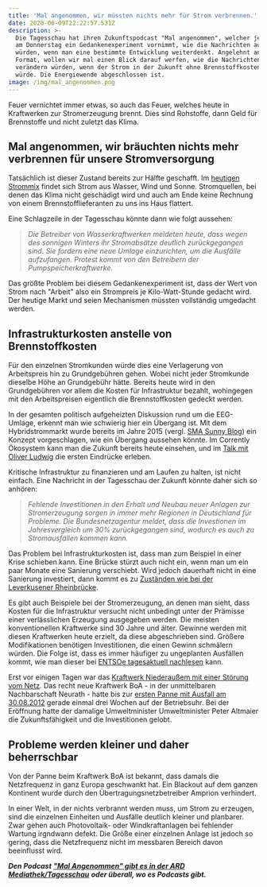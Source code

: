 ```yaml
---
title: 'Mal angenommen, wir müssten nichts mehr für Strom verbrennen.'
date: 2020-06-09T22:22:57.531Z
description: >-
  Die Tagesschau hat ihren Zukunftspodcast "Mal angenommen", welcher jede Woche
  am Donnerstag ein Gedankenexperiment vornimmt, wie die Nachrichten aussehen
  würden, wenn man eine bestimmte Entwicklung weiterdenkt. Angelehnt an dieses
  Format, wollen wir mal einen Blick darauf werfen, wie die Nachrichten sich
  verändern würden, wenn der Strom in der Zukunft ohne Brennstoffkosten erzeugt
  würde. Die Energiewende abgeschlossen ist. 
image: /img/mal_angenommen.png
---
```

Feuer vernichtet immer etwas, so auch das Feuer, welches heute in Kraftwerken zur Stromerzeugung brennt. Dies sind Rohstoffe, dann Geld für Brennstoffe und nicht zuletzt das Klima. 

## Mal angenommen, wir bräuchten nichts mehr verbrennen für unsere Stromversorgung

Tatsächlich ist dieser Zustand bereits zur Hälfte geschafft. Im [heutigen Strommix](https://corrently.blog/post/erneuerbare-knacken-im-ersten-quartal-2020-die-50-marke/) findet sich Strom aus Wasser, Wind und Sonne. Stromquellen, bei denen das Klima nicht geschädigt wird und auch am Ende keine Rechnung von einem Brennstofflieferanten zu uns ins Haus flattert.

Eine Schlagzeile in der Tagesschau könnte dann wie folgt aussehen:

> _Die Betreiber von Wasserkraftwerken meldeten heute, dass wegen des sonnigen Winters ihr Stromabsätze deutlich zurückgegangen sind.  Sie fordern eine neue Umlage einzurichten, um die Ausfälle aufzufangen. Protest kommt von den Betreibern der Pumpspeicherkraftwerke._

Das größte Problem bei diesem Gedankenexperiment ist, dass der Wert von Strom nach "Arbeit" also ein Strompreis je Kilo-Watt-Stunde gedacht wird. Der heutige Markt und seien Mechanismen müssten vollständig umgedacht werden.

## Infrastrukturkosten anstelle von Brennstoffkosten

Für den einzelnen Stromkunden würde dies eine Verlagerung von Arbeitspreis hin zu Grundgebühren gehen. Wobei nicht jeder Stromkunde dieselbe Höhe an Grundgebühr hätte. Bereits heute wird in den Grundgebühren vor allem die Kosten für Infrastruktur bezahlt, wohingegen mit den Arbeitspreisen eigentlich die Brennstoffkosten gedeckt werden.

In der gesamten politisch aufgeheizten Diskussion rund um die EEG-Umlage, erkennt man wie schwierig hier ein Übergang ist. Mit dem Hybridstrommarkt wurde bereits im Jahre 2015 (vergl. [SMA Sunny Blog](https://www.sma-sunny.com/was-ist-eigentlich-ein-hybridstrommarkt/)) ein Konzept vorgeschlagen, wie ein Übergang aussehen könnte. Im Corrently Ökosystem kann man die Zukunft bereits heute einsehen, und im [Talk mit Oliver Ludwig](https://youtu.be/IIZmybT9Jhs) die ersten Eindrücke erleben.

Kritische Infrastruktur zu finanzieren und am Laufen zu halten, ist nicht einfach. Eine Nachricht in der Tagesschau der Zukunft könnte daher sich so anhören:

> _Fehlende Investitionen in den Erhalt und Neubau neuer Anlagen zur Stromerzeugung sorgen in immer mehr Regionen in Deutschland für Probleme. Die Bundesnetzagentur meldet, dass die Investionen im Jahresvergleich um 30% zurückgegangen sind, wodurch es auch zu Stromausfällen kommen kann._

Das Problem bei Infrastrukturkosten ist, dass man zum Beispiel in einer Krise schieben kann. Eine Brücke stürzt auch nicht ein, wenn man um ein paar Monate eine Sanierung verschiebt. Wird jedoch dauerhaft nicht in eine Sanierung investiert, dann kommt es zu [Zuständen wie bei der Leverkusener Rheinbrücke](https://www.deutschlandfunkkultur.de/bauskandal-in-nrw-leverkusener-rheinbruecke-verzoegert-sich.1001.de.html?dram:article_id=476983).

Es gibt auch Beispiele bei der Stromerzeugung, an denen man sieht, dass Kosten für die Infrastruktur versucht nicht unbedingt unter der Prämisse einer verlässlichen Erzeugung ausgegeben werden. Die meisten konventionellen Kraftwerke sind 30 Jahre und älter. Gewinne werden mit diesen Kraftwerken heute erzielt, da diese abgeschrieben sind. Größere Modifikationen benötigen Investitionen, die einen Gewinn schmälern würden. Die Folge ist, dass es immer häufiger zu ungeplanten Ausfällen kommt, wie man dieser bei [ENTSOe tagesaktuell nachlesen](https://transparency.entsoe.eu/outage-domain/r2/unavailabilityOfProductionAndGenerationUnits/show) kann.

Erst vor einigen Tagen war das [Kraftwerk Niederaußem mit einer Störung vom Netz](https://corrently.blog/post/die-dunkelmacher-heute-niederau%C3%9Fem/). Das recht neue Kraftwerk BoA - in der unmittelbaren Nachbarschaft Neurath - hatte bis zur [ersten Panne mit Ausfall am 30.08.2012](https://de.wikipedia.org/wiki/Kraftwerk_Neurath#Probleme) gerade einmal drei Wochen auf der Betriebsuhr. Bei der Eröffnung hatte der damalige Umweltminister Umweltminister Peter Altmaier die Zukunftsfähigkeit und die Investitionen gelobt.

## Probleme werden kleiner und daher beherrschbar

Von der Panne beim Kraftwerk BoA ist bekannt, dass damals die Netzfrequenz in ganz Europa geschwankt hat. Ein Blackout auf dem ganzen Kontinent wurde durch den Übertragungsnetzbetreiber Amprion verhindert.

In einer Welt, in der nichts verbrannt werden muss, um Strom zu erzeugen, sind die einzelnen Einheiten und Ausfälle deutlich kleiner und planbarer.  Zwar gehen auch Photovoltaik- oder Windkraftanlagen bei fehlender Wartung irgndwann defekt. Die Größe einer einzelnen Anlage ist jedoch so gering, dass die Netzfrequenz nicht im messbaren Bereich davon beeinflusst wird.

**_Den Podcast_** [**_"Mal Angenommen" gibt es in der ARD Mediathek/Tagesschau_**](https://www.tagesschau.de/multimedia/podcasts/mal-angenommen-101.html) **_oder überall, wo es Podcasts gibt._**
